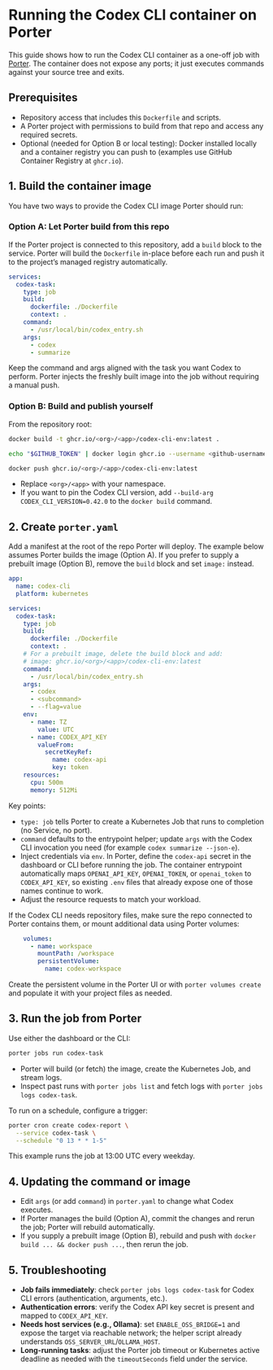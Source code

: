 # Running the Codex CLI container on Porter

This guide shows how to run the Codex CLI container as a one-off job with [Porter](https://www.porter.run). The container does not expose any ports; it just executes commands against your source tree and exits.

## Prerequisites
- Repository access that includes this `Dockerfile` and scripts.
- A Porter project with permissions to build from that repo and access any required secrets.
- Optional (needed for Option B or local testing): Docker installed locally and a container registry you can push to (examples use GitHub Container Registry at `ghcr.io`).

## 1. Build the container image
You have two ways to provide the Codex CLI image Porter should run:

### Option A: Let Porter build from this repo
If the Porter project is connected to this repository, add a `build` block to the service. Porter will build the `Dockerfile` in-place before each run and push it to the project’s managed registry automatically.

```yaml
services:
  codex-task:
    type: job
    build:
      dockerfile: ./Dockerfile
      context: .
    command:
      - /usr/local/bin/codex_entry.sh
    args:
      - codex
      - summarize
```

Keep the command and args aligned with the task you want Codex to perform. Porter injects the freshly built image into the job without requiring a manual push.

### Option B: Build and publish yourself
From the repository root:

```bash
docker build -t ghcr.io/<org>/<app>/codex-cli-env:latest .

echo "$GITHUB_TOKEN" | docker login ghcr.io --username <github-username> --password-stdin

docker push ghcr.io/<org>/<app>/codex-cli-env:latest
```

- Replace `<org>/<app>` with your namespace.
- If you want to pin the Codex CLI version, add `--build-arg CODEX_CLI_VERSION=0.42.0` to the `docker build` command.

## 2. Create `porter.yaml`
Add a manifest at the root of the repo Porter will deploy. The example below assumes Porter builds the image (Option A). If you prefer to supply a prebuilt image (Option B), remove the `build` block and set `image:` instead.

```yaml
app:
  name: codex-cli
  platform: kubernetes

services:
  codex-task:
    type: job
    build:
      dockerfile: ./Dockerfile
      context: .
    # For a prebuilt image, delete the build block and add:
    # image: ghcr.io/<org>/<app>/codex-cli-env:latest
    command:
      - /usr/local/bin/codex_entry.sh
    args:
      - codex
      - <subcommand>
      - --flag=value
    env:
      - name: TZ
        value: UTC
      - name: CODEX_API_KEY
        valueFrom:
          secretKeyRef:
            name: codex-api
            key: token
    resources:
      cpu: 500m
      memory: 512Mi
```

Key points:
- `type: job` tells Porter to create a Kubernetes Job that runs to completion (no Service, no port).
- `command` defaults to the entrypoint helper; update `args` with the Codex CLI invocation you need (for example `codex summarize --json-e`).
- Inject credentials via `env`. In Porter, define the `codex-api` secret in the dashboard or CLI before running the job. The container entrypoint automatically maps `OPENAI_API_KEY`, `OPENAI_TOKEN`, or `openai_token` to `CODEX_API_KEY`, so existing `.env` files that already expose one of those names continue to work.
- Adjust the resource requests to match your workload.

If the Codex CLI needs repository files, make sure the repo connected to Porter contains them, or mount additional data using Porter volumes:

```yaml
    volumes:
      - name: workspace
        mountPath: /workspace
        persistentVolume:
          name: codex-workspace
```

Create the persistent volume in the Porter UI or with `porter volumes create` and populate it with your project files as needed.

## 3. Run the job from Porter
Use either the dashboard or the CLI:

```bash
porter jobs run codex-task
```

- Porter will build (or fetch) the image, create the Kubernetes Job, and stream logs.
- Inspect past runs with `porter jobs list` and fetch logs with `porter jobs logs codex-task`.

To run on a schedule, configure a trigger:

```bash
porter cron create codex-report \
  --service codex-task \
  --schedule "0 13 * * 1-5"
```

This example runs the job at 13:00 UTC every weekday.

## 4. Updating the command or image
- Edit `args` (or add `command`) in `porter.yaml` to change what Codex executes.
- If Porter manages the build (Option A), commit the changes and rerun the job; Porter will rebuild automatically.
- If you supply a prebuilt image (Option B), rebuild and push with `docker build ... && docker push ...`, then rerun the job.

## 5. Troubleshooting
- **Job fails immediately**: check `porter jobs logs codex-task` for Codex CLI errors (authentication, arguments, etc.).
- **Authentication errors**: verify the Codex API key secret is present and mapped to `CODEX_API_KEY`.
- **Needs host services (e.g., Ollama)**: set `ENABLE_OSS_BRIDGE=1` and expose the target via reachable network; the helper script already understands `OSS_SERVER_URL`/`OLLAMA_HOST`.
- **Long-running tasks**: adjust the Porter job timeout or Kubernetes active deadline as needed with the `timeoutSeconds` field under the service.
